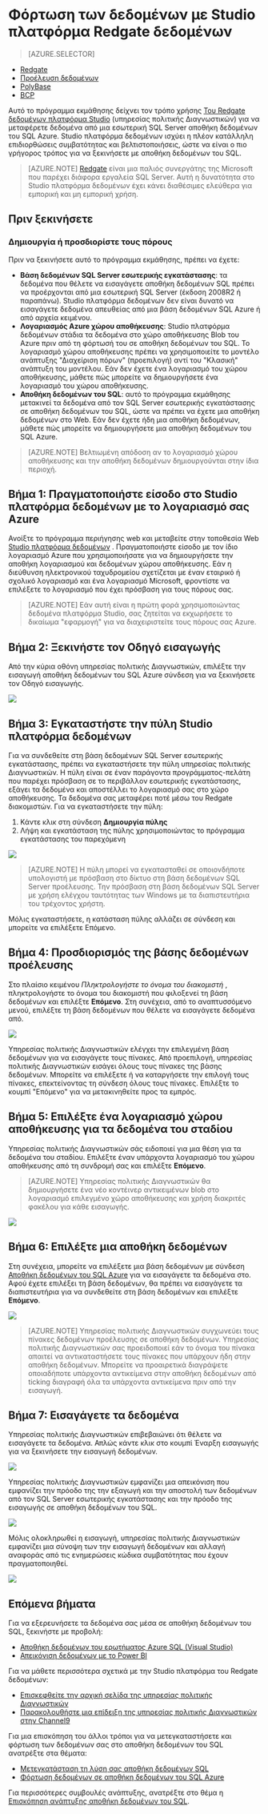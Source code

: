 <properties
   pageTitle="Χρήση του Redgate δεδομένων πλατφόρμα Studio για τη φόρτωση δεδομένων στο αποθήκη δεδομένων του SQL | Microsoft Azure"
   description="Μάθετε τον τρόπο χρήσης του Redgate δεδομένων πλατφόρμα Studio για σενάρια αποταμίευσης δεδομένων."
   services="sql-data-warehouse"
   documentationCenter="NA"
   authors="twounder"
   manager="barbkess"
   editor=""/>

<tags
   ms.service="sql-data-warehouse"
   ms.devlang="NA"
   ms.topic="get-started-article"
   ms.tgt_pltfrm="NA"
   ms.workload="data-services"
   ms.date="10/13/2016"
   ms.author="mausher;barbkess"/>


# <a name="load-data-with-redgate-data-platform-studio"></a>Φόρτωση των δεδομένων με Studio πλατφόρμα Redgate δεδομένων

> [AZURE.SELECTOR]
- [Redgate](sql-data-warehouse-load-with-redgate.md)
- [Προέλευση δεδομένων](sql-data-warehouse-get-started-load-with-azure-data-factory.md)
- [PolyBase](sql-data-warehouse-get-started-load-with-polybase.md)
- [BCP](sql-data-warehouse-load-with-bcp.md)

Αυτό το πρόγραμμα εκμάθησης δείχνει τον τρόπο χρήσης [Του Redgate δεδομένων πλατφόρμα Studio](http://www.red-gate.com/products/azure-development/data-platform-studio/) (υπηρεσίας πολιτικής Διαγνωστικών) για να μεταφέρετε δεδομένα από μια εσωτερική SQL Server αποθήκη δεδομένων του SQL Azure. Studio πλατφόρμα δεδομένων ισχύει η πλέον κατάλληλη επιδιορθώσεις συμβατότητας και βελτιστοποιήσεις, ώστε να είναι ο πιο γρήγορος τρόπος για να ξεκινήσετε με αποθήκη δεδομένων του SQL.

> [AZURE.NOTE] [Redgate](http://www.red-gate.com) είναι μια παλιός συνεργάτης της Microsoft που παρέχει διάφορα εργαλεία SQL Server. Αυτή η δυνατότητα στο Studio πλατφόρμα δεδομένων έχει κάνει διαθέσιμες ελεύθερα για εμπορική και μη εμπορική χρήση.

## <a name="before-you-begin"></a>Πριν ξεκινήσετε
### <a name="create-or-identify-resources"></a>Δημιουργία ή προσδιορίστε τους πόρους

Πριν να ξεκινήσετε αυτό το πρόγραμμα εκμάθησης, πρέπει να έχετε:

- **Βάση δεδομένων SQL Server εσωτερικής εγκατάστασης**: τα δεδομένα που θέλετε να εισαγάγετε αποθήκη δεδομένων SQL πρέπει να προέρχονται από μια εσωτερική SQL Server (έκδοση 2008R2 ή παραπάνω). Studio πλατφόρμα δεδομένων δεν είναι δυνατό να εισαγάγετε δεδομένα απευθείας από μια βάση δεδομένων SQL Azure ή από αρχεία κειμένου.
- **Λογαριασμός Azure χώρου αποθήκευσης**: Studio πλατφόρμα δεδομένων στάδια τα δεδομένα στο χώρο αποθήκευσης Blob του Azure πριν από τη φόρτωσή του σε αποθήκη δεδομένων του SQL. Το λογαριασμό χώρου αποθήκευσης πρέπει να χρησιμοποιείτε το μοντέλο ανάπτυξης "Διαχείριση πόρων" (προεπιλογή) αντί του "Κλασική" ανάπτυξη του μοντέλου. Εάν δεν έχετε ένα λογαριασμό του χώρου αποθήκευσης, μάθετε πώς μπορείτε να δημιουργήσετε ένα λογαριασμό του χώρου αποθήκευσης. 
- **Αποθήκη δεδομένων του SQL**: αυτό το πρόγραμμα εκμάθησης μετακινεί τα δεδομένα από τον SQL Server εσωτερικής εγκατάστασης σε αποθήκη δεδομένων του SQL, ώστε να πρέπει να έχετε μια αποθήκη δεδομένων στο Web. Εάν δεν έχετε ήδη μια αποθήκη δεδομένων, μάθετε πώς μπορείτε να δημιουργήσετε μια αποθήκη δεδομένων του SQL Azure.

> [AZURE.NOTE] Βελτιωμένη απόδοση αν το λογαριασμό χώρου αποθήκευσης και την αποθήκη δεδομένων δημιουργούνται στην ίδια περιοχή.

## <a name="step-1-sign-in-to-data-platform-studio-with-your-azure-account"></a>Βήμα 1: Πραγματοποιήστε είσοδο στο Studio πλατφόρμα δεδομένων με το λογαριασμό σας Azure
Ανοίξτε το πρόγραμμα περιήγησης web και μεταβείτε στην τοποθεσία Web [Studio πλατφόρμα δεδομένων](https://www.dataplatformstudio.com/) . Πραγματοποιήστε είσοδο με τον ίδιο λογαριασμό Azure που χρησιμοποιήσατε για να δημιουργήσετε την αποθήκη λογαριασμού και δεδομένων χώρου αποθήκευσης. Εάν η διεύθυνση ηλεκτρονικού ταχυδρομείου σχετίζεται με έναν εταιρικό ή σχολικό λογαριασμό και ένα λογαριασμό Microsoft, φροντίστε να επιλέξετε το λογαριασμό που έχει πρόσβαση για τους πόρους σας.

> [AZURE.NOTE] Εάν αυτή είναι η πρώτη φορά χρησιμοποιώντας δεδομένα πλατφόρμα Studio, σας ζητείται να εκχωρήσετε το δικαίωμα "εφαρμογή" για να διαχειριστείτε τους πόρους σας Azure.

## <a name="step-2-start-the-import-wizard"></a>Βήμα 2: Ξεκινήστε τον Οδηγό εισαγωγής
Από την κύρια οθόνη υπηρεσίας πολιτικής Διαγνωστικών, επιλέξτε την εισαγωγή αποθήκη δεδομένων του SQL Azure σύνδεση για να ξεκινήσετε τον Οδηγό εισαγωγής.

![][1]

## <a name="step-3-install-the-data-platform-studio-gateway"></a>Βήμα 3: Εγκαταστήστε την πύλη Studio πλατφόρμα δεδομένων
Για να συνδεθείτε στη βάση δεδομένων SQL Server εσωτερικής εγκατάστασης, πρέπει να εγκαταστήσετε την πύλη υπηρεσίας πολιτικής Διαγνωστικών. Η πύλη είναι σε έναν παράγοντα προγράμματος-πελάτη που παρέχει πρόσβαση σε το περιβάλλον εσωτερικής εγκατάστασης, εξάγει τα δεδομένα και αποστέλλει το λογαριασμό σας στο χώρο αποθήκευσης. Τα δεδομένα σας μεταφέρει ποτέ μέσω του Redgate διακομιστών. Για να εγκαταστήσετε την πύλη:

1.  Κάντε κλικ στη σύνδεση **Δημιουργία πύλης**
2. Λήψη και εγκατάσταση της πύλης χρησιμοποιώντας το πρόγραμμα εγκατάστασης του παρεχόμενη

![][2]

> [AZURE.NOTE] Η πύλη μπορεί να εγκατασταθεί σε οποιονδήποτε υπολογιστή με πρόσβαση στο δίκτυο στη βάση δεδομένων SQL Server προέλευσης. Την πρόσβαση στη βάση δεδομένων SQL Server με χρήση ελέγχου ταυτότητας των Windows με τα διαπιστευτήρια του τρέχοντος χρήστη.

Μόλις εγκαταστήσετε, η κατάσταση πύλης αλλάζει σε σύνδεση και μπορείτε να επιλέξετε Επόμενο.

## <a name="step-4-identify-the-source-database"></a>Βήμα 4: Προσδιορισμός της βάσης δεδομένων προέλευσης
Στο πλαίσιο κειμένου *Πληκτρολογήστε το όνομα του διακομιστή* , πληκτρολογήστε το όνομα του διακομιστή που φιλοξενεί τη βάση δεδομένων και επιλέξτε **Επόμενο**. Στη συνέχεια, από το αναπτυσσόμενο μενού, επιλέξτε τη βάση δεδομένων που θέλετε να εισαγάγετε δεδομένα από.

![][3]

Υπηρεσίας πολιτικής Διαγνωστικών ελέγχει την επιλεγμένη βάση δεδομένων για να εισαγάγετε τους πίνακες. Από προεπιλογή, υπηρεσίας πολιτικής Διαγνωστικών εισάγει όλους τους πίνακες της βάσης δεδομένων. Μπορείτε να επιλέξετε ή να καταργήσετε την επιλογή τους πίνακες, επεκτείνοντας τη σύνδεση όλους τους πίνακες. Επιλέξτε το κουμπί "Επόμενο" για να μετακινηθείτε προς τα εμπρός.

## <a name="step-5-choose-a-storage-account-to-stage-the-data"></a>Βήμα 5: Επιλέξτε ένα λογαριασμό χώρου αποθήκευσης για τα δεδομένα του σταδίου
Υπηρεσίας πολιτικής Διαγνωστικών σάς ειδοποιεί για μια θέση για τα δεδομένα του σταδίου. Επιλέξτε έναν υπάρχοντα λογαριασμό του χώρου αποθήκευσης από τη συνδρομή σας και επιλέξτε **Επόμενο**.

> [AZURE.NOTE] Υπηρεσίας πολιτικής Διαγνωστικών θα δημιουργήσετε ένα νέο κοντέινερ αντικειμένων blob στο λογαριασμό επιλεγμένο χώρο αποθήκευσης και χρήση διακριτές φακέλου για κάθε εισαγωγής.

![][4]

## <a name="step-6-select-a-data-warehouse"></a>Βήμα 6: Επιλέξτε μια αποθήκη δεδομένων
Στη συνέχεια, μπορείτε να επιλέξετε μια βάση δεδομένων με σύνδεση [Αποθήκη δεδομένων του SQL Azure](http://aka.ms/sqldw) για να εισαγάγετε τα δεδομένα στο. Αφού έχετε επιλέξει τη βάση δεδομένων, θα πρέπει να εισαγάγετε τα διαπιστευτήρια για να συνδεθείτε στη βάση δεδομένων και επιλέξτε **Επόμενο**.

![][5]

> [AZURE.NOTE] Υπηρεσίας πολιτικής Διαγνωστικών συγχωνεύει τους πίνακες δεδομένων προέλευσης σε αποθήκη δεδομένων. Υπηρεσίας πολιτικής Διαγνωστικών σας προειδοποιεί εάν το όνομα του πίνακα απαιτεί να αντικαταστήσετε τους πίνακες που υπάρχουν ήδη στην αποθήκη δεδομένων. Μπορείτε να προαιρετικά διαγράψετε οποιαδήποτε υπάρχοντα αντικείμενα στην αποθήκη δεδομένων από ticking διαγραφή όλα τα υπάρχοντα αντικείμενα πριν από την εισαγωγή.

## <a name="step-7-import-the-data"></a>Βήμα 7: Εισαγάγετε τα δεδομένα
Υπηρεσίας πολιτικής Διαγνωστικών επιβεβαιώνει ότι θέλετε να εισαγάγετε τα δεδομένα. Απλώς κάντε κλικ στο κουμπί Έναρξη εισαγωγής για να ξεκινήσετε την εισαγωγή δεδομένων.

![][6]

Υπηρεσίας πολιτικής Διαγνωστικών εμφανίζει μια απεικόνιση που εμφανίζει την πρόοδο της την εξαγωγή και την αποστολή των δεδομένων από τον SQL Server εσωτερικής εγκατάστασης και την πρόοδο της εισαγωγής σε αποθήκη δεδομένων του SQL.

![][7]

Μόλις ολοκληρωθεί η εισαγωγή, υπηρεσίας πολιτικής Διαγνωστικών εμφανίζει μια σύνοψη των την εισαγωγή δεδομένων και αλλαγή αναφοράς από τις ενημερώσεις κώδικα συμβατότητας που έχουν πραγματοποιηθεί.

![][8]

## <a name="next-steps"></a>Επόμενα βήματα
Για να εξερευνήσετε τα δεδομένα σας μέσα σε αποθήκη δεδομένων του SQL, ξεκινήστε με προβολή:

- [Αποθήκη δεδομένων του ερωτήματος Azure SQL (Visual Studio)][]
- [Απεικόνιση δεδομένων με το Power BI][]

Για να μάθετε περισσότερα σχετικά με την Studio πλατφόρμα του Redgate δεδομένων:

- [Επισκεφθείτε την αρχική σελίδα της υπηρεσίας πολιτικής Διαγνωστικών](http://www.dataplatformstudio.com/)
- [Παρακολουθήστε μια επίδειξη της υπηρεσίας πολιτικής Διαγνωστικών στην Channel9](https://channel9.msdn.com/Blogs/cloud-with-a-silver-lining/Loading-data-into-Azure-SQL-Datawarehouse-with-Redgate-Data-Platform-Studio)

Για μια επισκόπηση του άλλοι τρόποι για να μετεγκαταστήσετε και φόρτωση των δεδομένων σας στο αποθήκη δεδομένων του SQL ανατρέξτε στα θέματα:

- [Μετεγκατάσταση τη λύση σας αποθήκη δεδομένων SQL][]
- [Φόρτωση δεδομένων σε αποθήκη δεδομένων του SQL Azure](./sql-data-warehouse-overview-load.md)

Για περισσότερες συμβουλές ανάπτυξης, ανατρέξτε στο θέμα η [Επισκόπηση ανάπτυξης αποθήκη δεδομένων του SQL](./sql-data-warehouse-overview-develop.md).

<!--Image references-->
[1]: media/sql-data-warehouse-redgate/2016-10-05_15-59-56.png
[2]: media/sql-data-warehouse-redgate/2016-10-05_11-16-07.png
[3]: media/sql-data-warehouse-redgate/2016-10-05_11-17-46.png
[4]: media/sql-data-warehouse-redgate/2016-10-05_11-20-41.png
[5]: media/sql-data-warehouse-redgate/2016-10-05_11-31-24.png
[6]: media/sql-data-warehouse-redgate/2016-10-05_11-32-20.png
[7]: media/sql-data-warehouse-redgate/2016-10-05_11-49-53.png
[8]: media/sql-data-warehouse-redgate/2016-10-05_12-57-10.png

<!--Article references-->
[Αποθήκη δεδομένων του ερωτήματος Azure SQL (Visual Studio)]: ./sql-data-warehouse-query-visual-studio.md
[Απεικόνιση δεδομένων με το Power BI]: ./sql-data-warehouse-get-started-visualize-with-power-bi.md
[Μετεγκατάσταση τη λύση σας αποθήκη δεδομένων SQL]: ./sql-data-warehouse-overview-migrate.md
[Load data into Azure SQL Data Warehouse]: ./sql-data-warehouse-overview-load.md
[SQL Data Warehouse development overview]: ./sql-data-warehouse-overview-develop.md